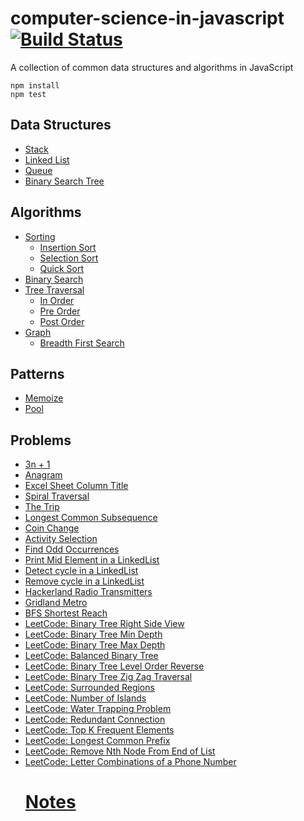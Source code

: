 # computer-science-in-javascript [![Build Status](https://travis-ci.org/ankeetmaini/computer-science-in-javascript.svg?branch=master)](https://travis-ci.org/ankeetmaini/computer-science-in-javascript)

A collection of common data structures and algorithms in JavaScript

```
npm install
npm test
```

## Data Structures

* [Stack](src/ds/Stack.js)
* [Linked List](src/ds/LinkedList.js)
* [Queue](src/ds/Queue.js)
* [Binary Search Tree](src/ds/BinarySearchTree.js)

## Algorithms

* [Sorting](src/algorithms/sorting)
  * [Insertion Sort](src/algorithms/sorting/InsertionSort.js)
  * [Selection Sort](src/algorithms/sorting/SelectionSort.js)
  * [Quick Sort](src/algorithms/sorting/QuickSort.js)
* [Binary Search](src/algorithms/BinarySearch.js)
* [Tree Traversal](src/algorithms/tree-traversals)
  * [In Order](src/algorithms/tree-traversals/InOrderTraversal.js)
  * [Pre Order](src/algorithms/tree-traversals/PreOrderTraversal.js)
  * [Post Order](src/algorithms/tree-traversals/PostOrderTraversal.js)
* [Graph](src/algorithms/graphs)
  * [Breadth First Search](src/algorithms/graphs/BreadthFirstSearch.js)

## Patterns

* [Memoize](src/patterns/Memoize.js)
* [Pool](src/patterns/Pool.js)

## Problems

* [3n + 1](src/problem-solving/3n+1.js)
* [Anagram](src/problem-solving/Anagram.js)
* [Excel Sheet Column Title](src/problem-solving/ExcelSheetColumnTitle.js)
* [Spiral Traversal](src/problem-solving/SpiralTraversal.js)
* [The Trip](src/problem-solving/TheTrip.js)
* [Longest Common Subsequence](src/problem-solving/LongestCommonSubsequence.js)
* [Coin Change](src/problem-solving/CoinChange.js)
* [Activity Selection](src/problem-solving/ActivitySelection.js)
* [Find Odd Occurrences](src/problem-solving/FindOddOccurrences.js)
* [Print Mid Element in a LinkedList](src/problem-solving/PrintMidElementLinkedList.js)
* [Detect cycle in a LinkedList](src/problem-solving/DetectLinkedListCycle.js)
* [Remove cycle in a LinkedList](src/problem-solving/RemoveLinkedListCycle.js)
* [Hackerland Radio Transmitters](src/problem-solving/HackerlandRadioTransmitters.js)
* [Gridland Metro](src/problem-solving/GridlandMetro.js)
* [BFS Shortest Reach](src/problem-solving/BreadthFirstSearchShortestReach.js)
* [LeetCode: Binary Tree Right Side View](src/problem-solving/BinaryTreeRightSideView.js)
* [LeetCode: Binary Tree Min Depth](src/problem-solving/BinaryTreeMinDepth.js)
* [LeetCode: Binary Tree Max Depth](src/problem-solving/BinaryTreeMaxDepth.js)
* [LeetCode: Balanced Binary Tree](src/problem-solving/BalancedBinaryTree.js)
* [LeetCode: Binary Tree Level Order Reverse](src/problem-solving/BinaryTreeLevelOrderReverse.js)
* [LeetCode: Binary Tree Zig Zag Traversal](src/problem-solving/BinaryTreeZigZagTraversal.js)
* [LeetCode: Surrounded Regions](src/problem-solving/SurroundedRegions.js)
* [LeetCode: Number of Islands](src/problem-solving/NumberOfIslands.js)
* [LeetCode: Water Trapping Problem](src/problem-solving/WaterTrappingProblem.js)
* [LeetCode: Redundant Connection](src/problem-solving/RedundantConnection.js)
* [LeetCode: Top K Frequent Elements](src/problem-solving/TopKFrequentElements.js)
* [LeetCode: Longest Common Prefix](src/problem-solving/LongestCommonPrefix.js)
* [LeetCode: Remove Nth Node From End of List](src/problem-solving/RemoveNthNodeFromEnd.js)
* [LeetCode: Letter Combinations of a Phone Number](src/problem-solving/LetterCombinationsOfPhoneNumber.js)
  # [Notes](/docs)
